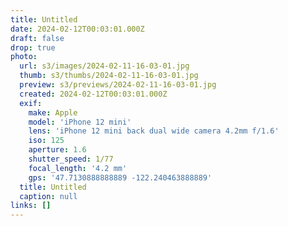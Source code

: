 ```yaml
---
title: Untitled
date: 2024-02-12T00:03:01.000Z
draft: false
drop: true
photo:
  url: s3/images/2024-02-11-16-03-01.jpg
  thumb: s3/thumbs/2024-02-11-16-03-01.jpg
  preview: s3/previews/2024-02-11-16-03-01.jpg
  created: 2024-02-12T00:03:01.000Z
  exif:
    make: Apple
    model: 'iPhone 12 mini'
    lens: 'iPhone 12 mini back dual wide camera 4.2mm f/1.6'
    iso: 125
    aperture: 1.6
    shutter_speed: 1/77
    focal_length: '4.2 mm'
    gps: '47.7130888888889 -122.240463888889'
  title: Untitled
  caption: null
links: []
---
```

